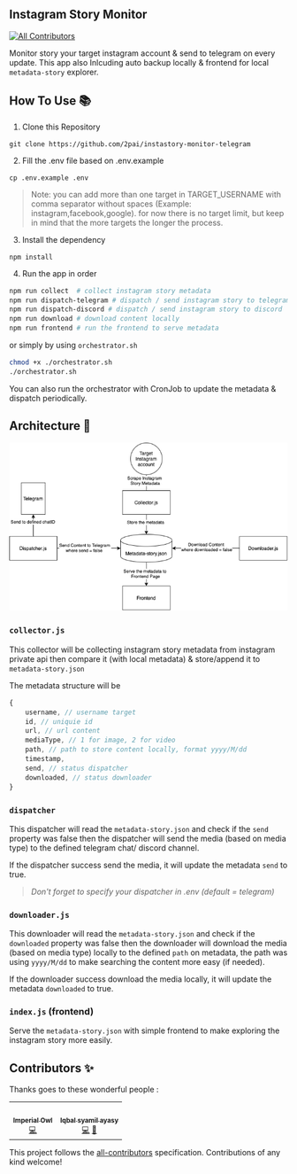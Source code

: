 ## Instagram Story Monitor
<!-- ALL-CONTRIBUTORS-BADGE:START - Do not remove or modify this section -->
[![All Contributors](https://img.shields.io/badge/all_contributors-2-orange.svg?style=flat-square)](#contributors-)
<!-- ALL-CONTRIBUTORS-BADGE:END -->
Monitor story your target instagram account & send to telegram on every update. This app also Inlcuding auto backup locally & frontend for local `metadata-story` explorer. 
## How To Use 📚
1. Clone this Repository
```
git clone https://github.com/2pai/instastory-monitor-telegram
```
2. Fill the .env file based on .env.example
```
cp .env.example .env
```
> Note: you can add more than one target in TARGET_USERNAME with comma separator without spaces (Example: instagram,facebook,google). for now there is no target limit, but keep in mind that the more targets the longer the process.
3. Install the dependency
```
npm install
```
4. Run the app in order
```bash
npm run collect  # collect instagram story metadata
npm run dispatch-telegram # dispatch / send instagram story to telegram
npm run dispatch-discord # dispatch / send instagram story to discord
npm run download # download content locally
npm run frontend # run the frontend to serve metadata

```
or simply by using `orchestrator.sh`
```bash
chmod +x ./orchestrator.sh
./orchestrator.sh
```

You can also run the orchestrator with CronJob to update the metadata & dispatch periodically.

## Architecture 🏹
![image](assets/Instagram-telegram.png)


### `collector.js`
This collector will be collecting instagram story metadata from instagram private api then compare it (with local metadata) & store/append it to `metadata-story.json`

The metadata structure will be 
```js
{
    username, // username target
    id, // uniquie id
    url, // url content
    mediaType, // 1 for image, 2 for video
    path, // path to store content locally, format yyyy/M/dd
    timestamp,
    send, // status dispatcher
    downloaded, // status downloader
}
```
### `dispatcher`
This dispatcher will read the `metadata-story.json` and check if the `send` property was false then the dispatcher will send the media (based on media type) to the defined telegram chat/ discord channel. 

If the dispatcher success send the media, it will update the metadata `send` to true. 

> *Don't forget to specify your dispatcher in .env (default = telegram)*
### `downloader.js`
This downloader will read the `metadata-story.json` and check if the `downloaded` property was false then the downloader will download the media (based on media type) locally to the defined `path` on metadata, the path was using `yyyy/M/dd` to make searching the content more easy (if needed). 

If the downloader success download the media locally, it will update the metadata `downloaded` to true. 
### `index.js` (frontend)
Serve the `metadata-story.json` with simple frontend to make exploring the instagram story more easily. 

## Contributors ✨

Thanks goes to these wonderful people :

<!-- ALL-CONTRIBUTORS-LIST:START - Do not remove or modify this section -->
<!-- prettier-ignore-start -->
<!-- markdownlint-disable -->
<table>
  <tr>
    <td align="center"><a href="https://github.com/YogaSakti"><img src="https://avatars.githubusercontent.com/u/24309806?v=4?s=100" width="100px;" alt=""/><br /><sub><b>Imperial Owl</b></sub></a><br /><a href="https://github.com/2pai/instastory-monitor-telegram/commits?author=YogaSakti" title="Code">💻</a></td>
    <td align="center"><a href="https://github.com/2pai"><img src="https://avatars.githubusercontent.com/u/22183588?v=4?s=100" width="100px;" alt=""/><br /><sub><b>Iqbal syamil ayasy</b></sub></a><br /><a href="https://github.com/2pai/instastory-monitor-telegram/commits?author=2pai" title="Code">💻</a> <a href="https://github.com/2pai/instastory-monitor-telegram/commits?author=2pai" title="Documentation">📖</a></td>
  </tr>
</table>

<!-- markdownlint-restore -->
<!-- prettier-ignore-end -->

<!-- ALL-CONTRIBUTORS-LIST:END -->

This project follows the [all-contributors](https://github.com/all-contributors/all-contributors) specification. Contributions of any kind welcome!